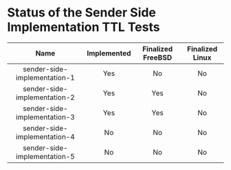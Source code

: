 # Status of the Sender Side Implementation TTL Tests

| Name                                           | Implemented   | Finalized FreeBSD   | Finalized Linux   |
| :--------------------------------------------: | :-----------: | :-----------------: | :---------------: |
| sender-side-implementation-1                   | Yes           | No                  | No                |
| sender-side-implementation-2                   | Yes           | Yes                 | No                |
| sender-side-implementation-3                   | Yes           | Yes                 | No                |
| sender-side-implementation-4                   | No            | No                  | No                |
| sender-side-implementation-5                   | No            | No                  | No                |

